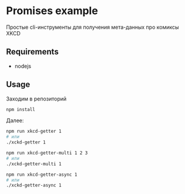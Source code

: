 # Promises example

Простые cli-инструменты для получения мета-данных про комиксы XKCD

## Requirements

- nodejs

## Usage

Заходим в репозиторий
```bash
npm install
```

Далее:

```bash
npm run xkcd-getter 1
# или
./xckd-getter 1
```

```bash
npm run xkcd-getter-multi 1 2 3
# или
./xckd-getter-multi 1
```

```bash
npm run xkcd-getter-async 1
# или
./xckd-getter-async 1
```
